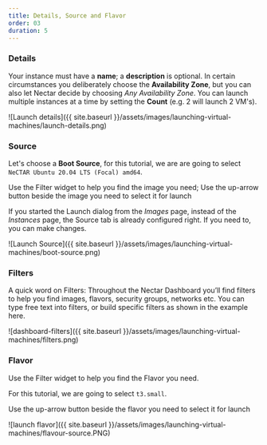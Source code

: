 ```yaml
---
title: Details, Source and Flavor
order: 03
duration: 5
---
```


### Details

Your instance must have a **name**; a **description** is optional. In certain circumstances you deliberately choose the **Availability Zone**, but you can also let Nectar decide by choosing *Any Availability Zone*. You can launch multiple instances at a time by setting the **Count** (e.g. 2 will launch 2 VM's).

![Launch details]({{ site.baseurl }}/assets/images/launching-virtual-machines/launch-details.png)

### Source

Let's choose a **Boot Source**, for this tutorial, we are are going to select `NeCTAR Ubuntu 20.04 LTS (Focal) amd64`.

Use the Filter widget to help you find the image you need; Use the up-arrow button beside the image you need to select it for launch

If you started the Launch dialog from the *Images* page, instead of the *Instances* page, the Source tab is already configured right. If you need to, you can make changes.

![Launch Source]({{ site.baseurl }}/assets/images/launching-virtual-machines/boot-source.png)

### Filters

A quick word on Filters: Throughout the Nectar Dashboard you’ll find filters to help you find images, flavors, security groups, networks etc. You can type free text into filters, or build specific filters as shown in the example here.

![dashboard-filters]({{ site.baseurl }}/assets/images/launching-virtual-machines/filters.png)

### Flavor

Use the Filter widget to help you find the Flavor you need.

For this tutorial, we are going to select `t3.small`.

Use the up-arrow button beside the flavor you need to select it for launch

![launch flavor]({{ site.baseurl }}/assets/images/launching-virtual-machines/flavour-source.PNG)
